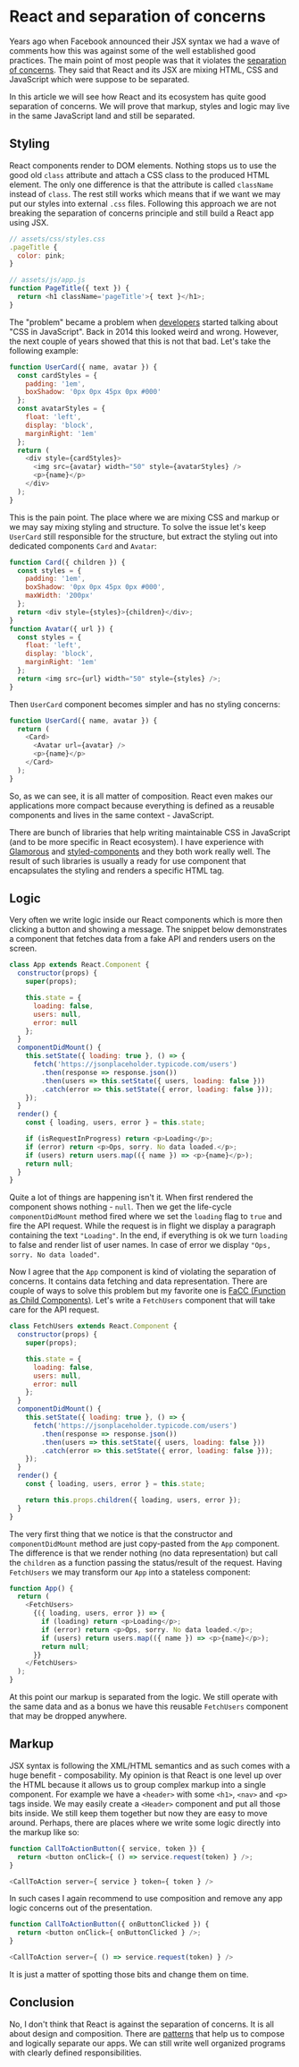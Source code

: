 # React and separation of concerns

Years ago when Facebook announced their JSX syntax we had a wave of comments how this was against some of the well established good practices. The main point of most people was that it violates the [separation of concerns](https://en.wikipedia.org/wiki/Separation_of_concerns#HTML,_CSS,_JavaScript). They said that React and its JSX are mixing HTML, CSS and JavaScript which were suppose to be separated.

In this article we will see how React and its ecosystem has quite good separation of concerns. We will prove that markup, styles and logic may live in the same JavaScript land and still be separated.

## Styling

React components render to DOM elements. Nothing stops us to use the good old `class` attribute and attach a CSS class to the produced HTML element. The only one difference is that the attribute is called `className` instead of `class`. The rest still works which means that if we want we may put our styles into external `.css` files. Following this approach we are not breaking the separation of concerns principle and still build a React app using JSX.

```js
// assets/css/styles.css
.pageTitle {
  color: pink;
}

// assets/js/app.js
function PageTitle({ text }) {
  return <h1 className='pageTitle'>{ text }</h1>;
}
```

The "problem" became a problem when [developers](https://vimeo.com/116209150) started talking about "CSS in JavaScript". Back in 2014 this looked weird and wrong. However, the next couple of years showed that this is not that bad. Let's take the following example:

```js
function UserCard({ name, avatar }) {
  const cardStyles = {
    padding: '1em',
    boxShadow: '0px 0px 45px 0px #000'
  };
  const avatarStyles = {
    float: 'left',
    display: 'block',
    marginRight: '1em'
  };
  return (
    <div style={cardStyles}>
      <img src={avatar} width="50" style={avatarStyles} />
      <p>{name}</p>
    </div>
  );
}
```

This is the pain point. The place where we are mixing CSS and markup or we may say mixing styling and structure. To solve the issue let's keep `UserCard` still responsible for the structure, but extract the styling out into dedicated components `Card` and `Avatar`:

<span class="new-page"></span>

```js
function Card({ children }) {
  const styles = {
    padding: '1em',
    boxShadow: '0px 0px 45px 0px #000',
    maxWidth: '200px'
  };
  return <div style={styles}>{children}</div>;
}
function Avatar({ url }) {
  const styles = {
    float: 'left',
    display: 'block',
    marginRight: '1em'
  };
  return <img src={url} width="50" style={styles} />;
}
```

Then `UserCard` component becomes simpler and has no styling concerns:

```js
function UserCard({ name, avatar }) {
  return (
    <Card>
      <Avatar url={avatar} />
      <p>{name}</p>
    </Card>
  );
}
```

So, as we can see, it is all matter of composition. React even makes our applications more compact because everything is defined as a reusable components and lives in the same context - JavaScript.

There are bunch of libraries that help writing maintainable CSS in JavaScript (and to be more specific in React ecosystem). I have experience with [Glamorous](https://glamorous.rocks/) and [styled-components](https://www.styled-components.com/) and they both work really well. The result of such libraries is usually a ready for use component that encapsulates the styling and renders a specific HTML tag.

## Logic

Very often we write logic inside our React components which is more then clicking a button and showing a message. The snippet below demonstrates a component that fetches data from a fake API and renders users on the screen.

```js
class App extends React.Component {
  constructor(props) {
    super(props);

    this.state = {
      loading: false,
      users: null,
      error: null
    };
  }
  componentDidMount() {
    this.setState({ loading: true }, () => {
      fetch('https://jsonplaceholder.typicode.com/users')
        .then(response => response.json())
        .then(users => this.setState({ users, loading: false }))
        .catch(error => this.setState({ error, loading: false }));
    });
  }
  render() {
    const { loading, users, error } = this.state;

    if (isRequestInProgress) return <p>Loading</p>;
    if (error) return <p>Ops, sorry. No data loaded.</p>;
    if (users) return users.map(({ name }) => <p>{name}</p>);
    return null;
  }
}
```

Quite a lot of things are happening isn't it. When first rendered the component shows nothing - `null`. Then we get the life-cycle `componentDidMount` method fired where we set the `loading` flag to `true` and fire the API request. While the request is in flight we display a paragraph containing the text `"Loading"`. In the end, if everything is ok we turn `loading` to false and render list of user names. In case of error we display `"Ops, sorry. No data loaded"`.

Now I agree that the `App` component is kind of violating the separation of concerns. It contains data fetching and data representation. There are couple of ways to solve this problem but my favorite one is [FaCC (Function as Child Components)](https://github.com/krasimir/react-in-patterns/blob/master/book/chapter-04/README.md#function-as-a-children-render-prop). Let's write a `FetchUsers` component that will take care for the API request.

```js
class FetchUsers extends React.Component {
  constructor(props) {
    super(props);

    this.state = {
      loading: false,
      users: null,
      error: null
    };
  }
  componentDidMount() {
    this.setState({ loading: true }, () => {
      fetch('https://jsonplaceholder.typicode.com/users')
        .then(response => response.json())
        .then(users => this.setState({ users, loading: false }))
        .catch(error => this.setState({ error, loading: false }));
    });
  }
  render() {
    const { loading, users, error } = this.state;

    return this.props.children({ loading, users, error });
  }
}
```

The very first thing that we notice is that the constructor and `componentDidMount` method are just copy-pasted from the `App` component. The difference is that we render nothing (no data representation) but call the `children` as a function passing the status/result of the request. Having `FetchUsers` we may transform our `App` into a stateless component:

```js
function App() {
  return (
    <FetchUsers>
      {({ loading, users, error }) => {
        if (loading) return <p>Loading</p>;
        if (error) return <p>Ops, sorry. No data loaded.</p>;
        if (users) return users.map(({ name }) => <p>{name}</p>);
        return null;
      }}
    </FetchUsers>
  );
}
```

At this point our markup is separated from the logic. We still operate with the same data and as a bonus we have this reusable `FetchUsers` component that may be dropped anywhere.

## Markup

JSX syntax is following the XML/HTML semantics and as such comes with a huge benefit - composability. My opinion is that React is one level up over the HTML because it allows us to group complex markup into a single component. For example we have a `<header>` with some `<h1>`, `<nav>` and `<p>` tags inside. We may easily create a `<Header>` component and put all those bits inside. We still keep them together but now they are easy to move around. Perhaps, there are places where we write some logic directly into the markup like so:

```js
function CallToActionButton({ service, token }) {
  return <button onClick={ () => service.request(token) } />;
}

<CallToAction server={ service } token={ token } />
```

In such cases I again recommend to use composition and remove any app logic concerns out of the presentation.

```js
function CallToActionButton({ onButtonClicked }) {
  return <button onClick={ onButtonClicked } />;
}

<CallToAction server={ () => service.request(token) } />
```

It is just a matter of spotting those bits and change them on time.

## Conclusion

No, I don't think that React is against the separation of concerns. It is all about design and composition. There are [patterns](https://github.com/krasimir/react-in-patterns) that help us to compose and logically separate our apps. We can still write well organized programs with clearly defined responsibilities.